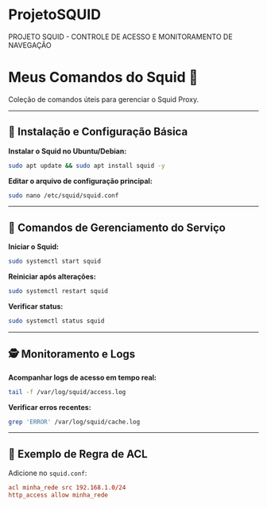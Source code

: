 # ProjetoSQUID
PROJETO SQUID - CONTROLE DE ACESSO E MONITORAMENTO DE NAVEGAÇÃO

# Meus Comandos do Squid 🦑

Coleção de comandos úteis para gerenciar o Squid Proxy.

---

## 🔧 Instalação e Configuração Básica

**Instalar o Squid no Ubuntu/Debian:**
```bash
sudo apt update && sudo apt install squid -y
```

**Editar o arquivo de configuração principal:**
```bash
sudo nano /etc/squid/squid.conf
```

---

## 🚀 Comandos de Gerenciamento do Serviço

**Iniciar o Squid:**
```bash
sudo systemctl start squid
```

**Reiniciar após alterações:**
```bash
sudo systemctl restart squid
```

**Verificar status:**
```bash
sudo systemctl status squid
```

---

## 🕵️ Monitoramento e Logs

**Acompanhar logs de acesso em tempo real:**
```bash
tail -f /var/log/squid/access.log
```

**Verificar erros recentes:**
```bash
grep 'ERROR' /var/log/squid/cache.log
```

---

## 🔄 Exemplo de Regra de ACL
Adicione no `squid.conf`:
```conf
acl minha_rede src 192.168.1.0/24
http_access allow minha_rede
```
